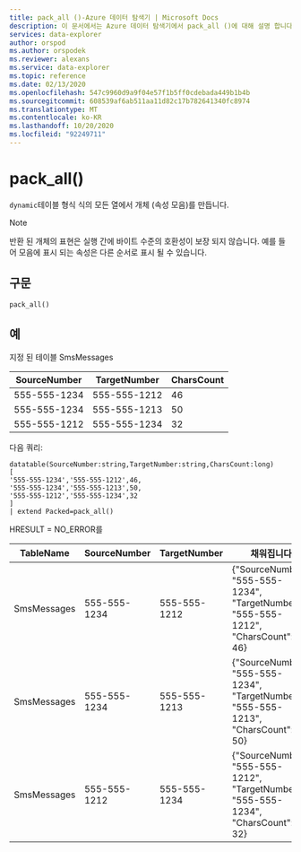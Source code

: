```yaml
---
title: pack_all ()-Azure 데이터 탐색기 | Microsoft Docs
description: 이 문서에서는 Azure 데이터 탐색기에서 pack_all ()에 대해 설명 합니다.
services: data-explorer
author: orspod
ms.author: orspodek
ms.reviewer: alexans
ms.service: data-explorer
ms.topic: reference
ms.date: 02/13/2020
ms.openlocfilehash: 547c9960d9a9f04e57f1b5ff0cdebada449b1b4b
ms.sourcegitcommit: 608539af6ab511aa11d82c17b782641340fc8974
ms.translationtype: MT
ms.contentlocale: ko-KR
ms.lasthandoff: 10/20/2020
ms.locfileid: "92249711"
---
```

# <a name="pack_all"></a>pack_all()

`dynamic`테이블 형식 식의 모든 열에서 개체 (속성 모음)를 만듭니다.

> [!NOTE]
> 반환 된 개체의 표현은 실행 간에 바이트 수준의 호환성이 보장 되지 않습니다. 예를 들어 모음에 표시 되는 속성은 다른 순서로 표시 될 수 있습니다.

## <a name="syntax"></a>구문

`pack_all()`

## <a name="examples"></a>예

지정 된 테이블 SmsMessages 

|SourceNumber |TargetNumber| CharsCount
|---|---|---
|555-555-1234 |555-555-1212 | 46 
|555-555-1234 |555-555-1213 | 50 
|555-555-1212 |555-555-1234 | 32 

다음 쿼리:

<!-- csl: https://help.kusto.windows.net/Samples -->
```kusto
datatable(SourceNumber:string,TargetNumber:string,CharsCount:long)
[
'555-555-1234','555-555-1212',46,
'555-555-1234','555-555-1213',50,
'555-555-1212','555-555-1234',32
]
| extend Packed=pack_all()
```

HRESULT = NO_ERROR를

|TableName |SourceNumber |TargetNumber | 채워집니다
|---|---|---|---
|SmsMessages|555-555-1234 |555-555-1212 | {"SourceNumber": "555-555-1234", "TargetNumber": "555-555-1212", "CharsCount": 46}
|SmsMessages|555-555-1234 |555-555-1213 | {"SourceNumber": "555-555-1234", "TargetNumber": "555-555-1213", "CharsCount": 50}
|SmsMessages|555-555-1212 |555-555-1234 | {"SourceNumber": "555-555-1212", "TargetNumber": "555-555-1234", "CharsCount": 32}
